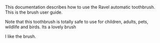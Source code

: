 This documentation describes how to use the Ravel automatic
toothbrush. This is the brush user guide. 

Note that this toothbrush is totally safe to use for children,
adults, pets, wildlife and birds. Its a lovely brush

I like the brush.
